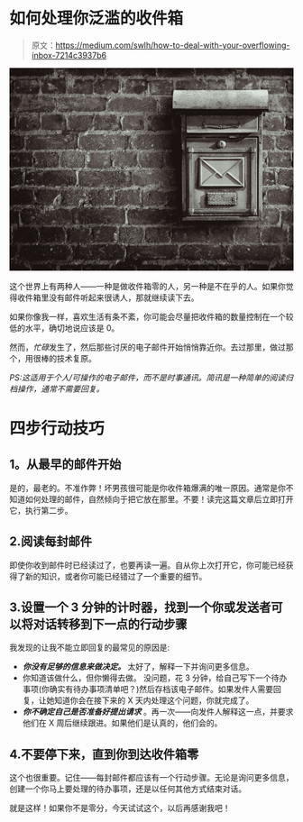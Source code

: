 # 如何处理你泛滥的收件箱

> 原文：<https://medium.com/swlh/how-to-deal-with-your-overflowing-inbox-7214c3937b6>

![](img/5253885aaf722aab68324970c1805f01.png)

这个世界上有两种人——一种是做收件箱零的人，另一种是不在乎的人。如果你觉得收件箱里没有邮件听起来很诱人，那就继续读下去。

如果你像我一样，喜欢生活有条不紊，你可能会尽量把收件箱的数量控制在一个较低的水平，确切地说应该是 0。

然而，*忙碌*发生了，然后那些讨厌的电子邮件开始悄悄靠近你。去过那里，做过那个，用很棒的技术复原。

*PS:这适用于个人/可操作的电子邮件，而不是时事通讯。简讯是一种简单的阅读归档操作，通常不需要回复。*

# 四步行动技巧

## **1。从最早的邮件开始**

是的，最老的。不准作弊！坏男孩很可能是你收件箱爆满的唯一原因。通常是你不知道如何处理的邮件，自然倾向于把它放在那里。不要！读完这篇文章后立即打开它，执行第二步。

## 2.阅读每封邮件

即使你收到邮件时已经读过了，也要再读一遍。自从你上次打开它，你可能已经获得了新的知识，或者你可能已经错过了一个重要的细节。

## 3.设置一个 3 分钟的计时器，找到一个你或发送者可以将对话转移到下一点的行动步骤

我发现的让我不能立即回复的最常见的原因是:

*   ***你没有足够的信息来做决定。*** 太好了，解释一下并询问更多信息。
*   你知道该做什么，但你懒得去做。 没问题，花 3 分钟，给自己写下一个待办事项(你确实有待办事项清单吧？)然后存档该电子邮件。如果发件人需要回复，让她知道你会在接下来的 X 天内处理这个问题，你就完成了。
*   ***你不确定自己是否准备好提出请求*** 。再一次——向发件人解释这一点，并要求他们在 X 周后继续跟进。如果他们是认真的，他们会的。

## 4.不要停下来，直到你到达收件箱零

这个也很重要。记住——每封邮件都应该有一个行动步骤。无论是询问更多信息，创建一个你马上要处理的待办事项，还是以任何其他方式结束对话。

就是这样！如果你不是零分，今天试试这个，以后再感谢我吧！